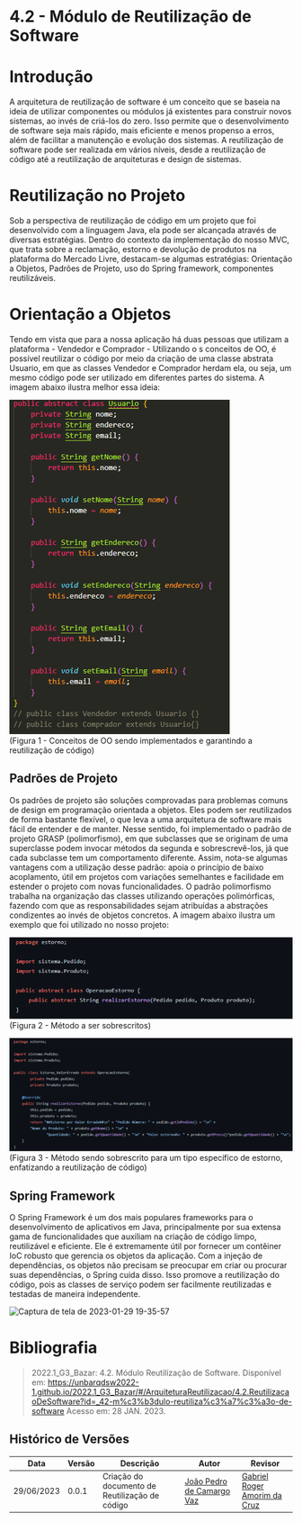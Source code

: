 # 4.2 - Módulo de Reutilização de Software
# Introdução

A arquitetura de reutilização de software é um conceito que se baseia na ideia de utilizar componentes ou módulos já existentes para construir novos sistemas, ao invés de criá-los do zero. Isso permite que o desenvolvimento de software seja mais rápido, mais eficiente e menos propenso a erros, além de facilitar a manutenção e evolução dos sistemas. A reutilização de software pode ser realizada em vários níveis, desde a reutilização de código até a reutilização de arquiteturas e design de sistemas.

# Reutilização no Projeto

Sob a perspectiva de reutilização de código em um projeto que foi desenvolvido com a linguagem Java, ela pode ser alcançada através de diversas estratégias. Dentro do contexto da implementação do nosso MVC, que trata sobre a reclamação, estorno e devolução de produtos na plataforma do Mercado Livre, destacam-se algumas estratégias: Orientação a Objetos, Padrões de Projeto, uso do Spring framework, componentes reutilizáveis.

# Orientação a Objetos

Tendo em vista que para a nossa aplicação há duas pessoas que utilizam a plataforma - Vendedor e Comprador - Utilizando o s conceitos de OO, é possível reutilizar o código por meio da criação de uma classe abstrata Usuario, em que as classes Vendedor e Comprador herdam ela, ou seja, um mesmo código pode ser utilizado em diferentes partes do sistema. A imagem abaixo ilustra melhor essa ideia:

![imagem](../Assets/ReutilizacaoSoft3.PNG)</br>
(Figura 1 - Conceitos de OO sendo implementados e garantindo a reutilização de código)

## Padrões de Projeto

Os padrões de projeto são soluções comprovadas para problemas comuns de design em programação orientada a objetos. Eles podem ser reutilizados de forma bastante flexível, o que leva a uma arquitetura de software mais fácil de entender e de manter. Nesse sentido, foi implementado o padrão de projeto GRASP (polimorfismo), em que subclasses que se originam de uma superclasse podem invocar métodos da segunda e sobrescrevê-los, já que cada subclasse tem um comportamento diferente. Assim, nota-se algumas vantagens com a utilização desse padrão: apoia o princípio de baixo acoplamento, útil em projetos com variações semelhantes e facilidade em estender o projeto com novas funcionalidades. O padrão polimorfismo trabalha na organização das classes utilizando operações polimórficas, fazendo com que as responsabilidades sejam atribuídas a abstrações condizentes ao invés de objetos concretos. A imagem abaixo ilustra um exemplo que foi utilizado no nosso projeto:

![image](../Assets/ReutilizacaoSoft1.PNG)</br>
(Figura 2 - Método a ser sobrescritos)

![image](../Assets/ReutilizacaoSoft2.PNG)</br>
(Figura 3 - Método sendo sobrescrito para um tipo específico de estorno, enfatizando a reutilização de código)

## Spring Framework

O Spring Framework é um dos mais populares frameworks para o desenvolvimento de aplicativos em Java, principalmente por sua extensa gama de funcionalidades que auxiliam na criação de código limpo, reutilizável e eficiente. Ele é extremamente útil por fornecer um contêiner IoC robusto que gerencia os objetos da aplicação. Com a injeção de dependências, os objetos não precisam se preocupar em criar ou procurar suas dependências, o Spring cuida disso. Isso promove a reutilização do código, pois as classes de serviço podem ser facilmente reutilizadas e testadas de maneira independente.

![Captura de tela de 2023-01-29 19-35-57]()


# Bibliografia

> 2022.1_G3_Bazar: 4.2. Módulo Reutilização de Software. Disponível em: <https://unbarqdsw2022-1.github.io/2022.1_G3_Bazar/#/ArquiteturaReutilizacao/4.2.ReutilizacaoDeSoftware?id=_42-m%c3%b3dulo-reutiliza%c3%a7%c3%a3o-de-software> Acesso em: 28 JAN. 2023.

## Histórico de Versões

|    Data    | Versão |            Descrição           |       Autor     |    Revisor    |
|  --------  |  ----  |            ----------          | --------------- |    -------    |
| 29/06/2023 |  0.0.1 |  Criação do documento de Reutilização de código | [João Pedro de Camargo Vaz](https://github.com/JoaoPedro0803) | [Gabriel Roger Amorim da Cruz](https://github.com/GabrielRoger07)|
